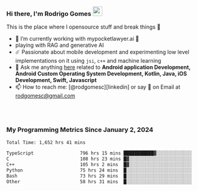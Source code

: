 
### Hi there, I'm Rodrigo Gomes <img src="https://media.giphy.com/media/hvRJCLFzcasrR4ia7z/giphy.gif" width="25px">
This is the place where I opensource stuff and break things 🤣
- 🔭 I’m currently working with mypocketlawyer.ai 💜
- playing with RAG and generative AI
- ☄️ Passionate about mobile development and experimenting low level implementations on it using `jsi`, `c++` and machine learning
- 💬 Ask me anything [here](https://github.com/rodgomesc/rodgomesc/issues) related to <b>Android application Development, Android Custom Operating System Development, Kotlin, Java, iOS Development, Swift, Javascript</b>
- 📫 How to reach me: [@rodgomesc][linkedin] or say 👋 on Email at [rodgomesc@gmail.com](mailto:rodgomesc@gmail.com)


<br/>

<!-- 
<picture>
  <img src="/github-metrics.svg" alt="Metrics">
</picture>
-->

</br>

### My Programming Metrics Since January 2, 2024 


<!--START_SECTION:waka-->

```txt
Total Time: 1,652 hrs 41 mins

TypeScript                 796 hrs 15 mins ███████████▓░░░░░░░░░░░░░   46.53 %
C                          108 hrs 23 mins █▓░░░░░░░░░░░░░░░░░░░░░░░   06.33 %
C++                        105 hrs 2 mins  █▓░░░░░░░░░░░░░░░░░░░░░░░   06.14 %
Python                     75 hrs 24 mins  █░░░░░░░░░░░░░░░░░░░░░░░░   04.41 %
Bash                       73 hrs 29 mins  █░░░░░░░░░░░░░░░░░░░░░░░░   04.29 %
Other                      58 hrs 31 mins  █░░░░░░░░░░░░░░░░░░░░░░░░   03.42 %
```

<!--END_SECTION:waka-->
